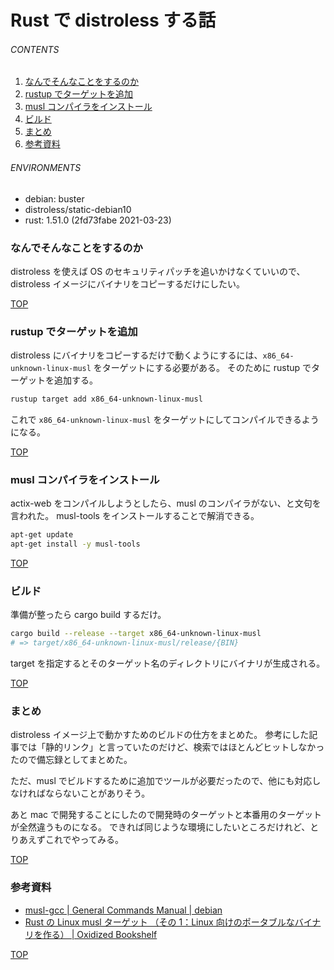 # Rust で distroless する話

<a id="top"></a>

###### CONTENTS

1. [なんでそんなことをするのか](#purpose)
1. [rustup でターゲットを追加](#rustup-add-target)
1. [musl コンパイラをインストール](#install-musl-tools)
1. [ビルド](#build)
1. [まとめ](#postscript)
1. [参考資料](#reference)

###### ENVIRONMENTS

-   debian: buster
-   distroless/static-debian10
-   rust: 1.51.0 (2fd73fabe 2021-03-23)

<a id="purpose"></a>

### なんでそんなことをするのか

distroless を使えば OS のセキュリティパッチを追いかけなくていいので、distroless イメージにバイナリをコピーするだけにしたい。

[TOP](#top)
<a id="rustup-add-target"></a>

### rustup でターゲットを追加

distroless にバイナリをコピーするだけで動くようにするには、`x86_64-unknown-linux-musl` をターゲットにする必要がある。
そのために rustup でターゲットを追加する。

```bash
rustup target add x86_64-unknown-linux-musl
```

これで `x86_64-unknown-linux-musl` をターゲットにしてコンパイルできるようになる。

[TOP](#top)
<a id="install-musl-tools"></a>

### musl コンパイラをインストール

actix-web をコンパイルしようとしたら、musl のコンパイラがない、と文句を言われた。
musl-tools をインストールすることで解消できる。

```bash
apt-get update
apt-get install -y musl-tools
```

[TOP](#top)
<a id="build"></a>

### ビルド

準備が整ったら cargo build するだけ。

```bash
cargo build --release --target x86_64-unknown-linux-musl
# => target/x86_64-unknown-linux-musl/release/{BIN}
```

target を指定するとそのターゲット名のディレクトリにバイナリが生成される。

[TOP](#top)
<a id="postscript"></a>

### まとめ

distroless イメージ上で動かすためのビルドの仕方をまとめた。
参考にした記事では「静的リンク」と言っていたのだけど、検索ではほとんどヒットしなかったので備忘録としてまとめた。

ただ、musl でビルドするために追加でツールが必要だったので、他にも対応しなければならないことがありそう。

あと mac で開発することにしたので開発時のターゲットと本番用のターゲットが全然違うものになる。
できれば同じような環境にしたいところだけれど、とりあえずこれでやってみる。

[TOP](#top)
<a id="reference"></a>

### 参考資料

-   [musl-gcc | General Commands Manual | debian](https://manpages.debian.org/stretch/musl-tools/musl-gcc.1.en.html)
-   [Rust の Linux musl ターゲット （その 1：Linux 向けのポータブルなバイナリを作る） | Oxidized Bookshelf](https://blog.rust-jp.rs/tatsuya6502/posts/2019-12-statically-linked-binary/)

[TOP](#top)
